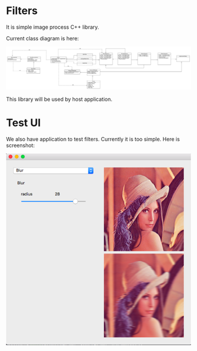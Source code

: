 # Filters
It is simple image process C++ library. 

Current class diagram is here:

![Filters classes](doc/Filters.png "Filters classes")

This library will be used by host application.

# Test UI

We also have application to test filters. Currently it is too simple. Here is screenshot:

![Filters classes](testUI.png "Filters Test UI")
